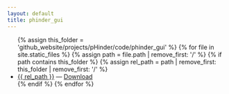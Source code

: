 ```yaml
---
layout: default
title: phinder_gui
---
```


<ul>
{% assign this_folder = 'github_website/projects/pHinder/code/phinder_gui' %}
{% for file in site.static_files %}
  {% assign path = file.path | remove_first: '/' %}
  {% if path contains this_folder %}
    {% assign rel_path = path | remove_first: this_folder | remove_first: '/' %}
    <li>
      <a href="https://github.com/dangerisom/IsomLabPrivate/blob/main/{{ path }}">{{ rel_path }}</a>
      — <a href="{{ path | relative_url }}" download>Download</a>
    </li>
  {% endif %}
{% endfor %}
</ul>
